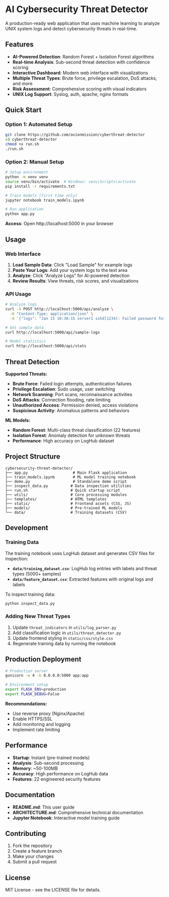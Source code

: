 # AI Cybersecurity Threat Detector

A production-ready web application that uses machine learning to analyze UNIX system logs and detect cybersecurity threats in real-time.

## Features

- **AI-Powered Detection**: Random Forest + Isolation Forest algorithms
- **Real-time Analysis**: Sub-second threat detection with confidence scoring
- **Interactive Dashboard**: Modern web interface with visualizations
- **Multiple Threat Types**: Brute force, privilege escalation, DoS attacks, and more
- **Risk Assessment**: Comprehensive scoring with visual indicators
- **UNIX Log Support**: Syslog, auth, apache, nginx formats

## Quick Start

### Option 1: Automated Setup
```bash
git clone https://github.com/avionmission/cyberthreat-detector
cd cyberthreat-detector
chmod +x run.sh
./run.sh
```

### Option 2: Manual Setup
```bash
# Setup environment
python -m venv venv
source venv/bin/activate  # Windows: venv\Scripts\activate
pip install -r requirements.txt

# Train models (first time only)
jupyter notebook train_models.ipynb

# Run application
python app.py
```

**Access**: Open http://localhost:5000 in your browser

## Usage

### Web Interface
1. **Load Sample Data**: Click "Load Sample" for example logs
2. **Paste Your Logs**: Add your system logs to the text area
3. **Analyze**: Click "Analyze Logs" for AI-powered detection
4. **Review Results**: View threats, risk scores, and visualizations

### API Usage
```bash
# Analyze logs
curl -X POST http://localhost:5000/api/analyze \
  -H "Content-Type: application/json" \
  -d '{"logs": "Jan 15 10:30:15 server1 sshd[1234]: Failed password for root from 10.0.0.1"}'

# Get sample data
curl http://localhost:5000/api/sample-logs

# Model statistics
curl http://localhost:5000/api/stats
```

## Threat Detection

**Supported Threats:**
- **Brute Force**: Failed login attempts, authentication failures
- **Privilege Escalation**: Sudo usage, user switching
- **Network Scanning**: Port scans, reconnaissance activities
- **DoS Attacks**: Connection flooding, rate limiting
- **Unauthorized Access**: Permission denied, access violations
- **Suspicious Activity**: Anomalous patterns and behaviors

**ML Models:**
- **Random Forest**: Multi-class threat classification (22 features)
- **Isolation Forest**: Anomaly detection for unknown threats
- **Performance**: High accuracy on LogHub dataset

## Project Structure

```
cybersecurity-threat-detector/
├── app.py                    # Main Flask application
├── train_models.ipynb        # ML model training notebook
├── demo.py                   # Standalone demo script
├── inspect_data.py          # Data inspection utilities
├── run.sh                   # Quick startup script
├── utils/                   # Core processing modules
├── templates/               # HTML templates
├── static/                  # Frontend assets (CSS, JS)
├── models/                  # Pre-trained ML models
└── data/                    # Training datasets (CSV)
```

## Development

### Training Data
The training notebook uses LogHub dataset and generates CSV files for inspection:
- **`data/training_dataset.csv`**: LogHub log entries with labels and threat types (5000+ samples)
- **`data/feature_dataset.csv`**: Extracted features with original logs and labels

To inspect training data:
```bash
python inspect_data.py
```

### Adding New Threat Types
1. Update `threat_indicators` in `utils/log_parser.py`
2. Add classification logic in `utils/threat_detector.py`
3. Update frontend styling in `static/css/style.css`
4. Regenerate training data by running the notebook

## Production Deployment

```bash
# Production server
gunicorn -w 4 -b 0.0.0.0:5000 app:app

# Environment setup
export FLASK_ENV=production
export FLASK_DEBUG=False
```

**Recommendations:**
- Use reverse proxy (Nginx/Apache)
- Enable HTTPS/SSL
- Add monitoring and logging
- Implement rate limiting

## Performance

- **Startup**: Instant (pre-trained models)
- **Analysis**: Sub-second processing
- **Memory**: ~50-100MB
- **Accuracy**: High performance on LogHub data
- **Features**: 22 engineered security features

## Documentation

- **README.md**: This user guide
- **ARCHITECTURE.md**: Comprehensive technical documentation
- **Jupyter Notebook**: Interactive model training guide

## Contributing

1. Fork the repository
2. Create a feature branch
3. Make your changes
4. Submit a pull request

## License

MIT License - see the LICENSE file for details.